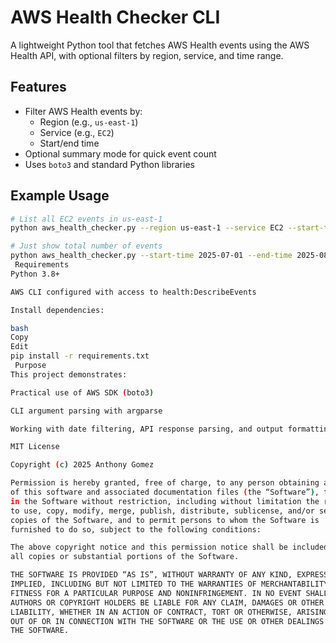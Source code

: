 #  AWS Health Checker CLI

A lightweight Python tool that fetches AWS Health events using the AWS Health API, with optional filters by region, service, and time range.

##  Features

- Filter AWS Health events by:
  - Region (e.g., `us-east-1`)
  - Service (e.g., `EC2`)
  - Start/end time
- Optional summary mode for quick event count
- Uses `boto3` and standard Python libraries

##  Example Usage

```bash
# List all EC2 events in us-east-1
python aws_health_checker.py --region us-east-1 --service EC2 --start-time 2025-07-01 --end-time 2025-08-01

# Just show total number of events
python aws_health_checker.py --start-time 2025-07-01 --end-time 2025-08-01 --summary
 Requirements
Python 3.8+

AWS CLI configured with access to health:DescribeEvents

Install dependencies:

bash
Copy
Edit
pip install -r requirements.txt
 Purpose
This project demonstrates:

Practical use of AWS SDK (boto3)

CLI argument parsing with argparse

Working with date filtering, API response parsing, and output formatting

MIT License

Copyright (c) 2025 Anthony Gomez

Permission is hereby granted, free of charge, to any person obtaining a copy
of this software and associated documentation files (the “Software”), to deal
in the Software without restriction, including without limitation the rights  
to use, copy, modify, merge, publish, distribute, sublicense, and/or sell      
copies of the Software, and to permit persons to whom the Software is         
furnished to do so, subject to the following conditions:                       

The above copyright notice and this permission notice shall be included in    
all copies or substantial portions of the Software.                           

THE SOFTWARE IS PROVIDED “AS IS”, WITHOUT WARRANTY OF ANY KIND, EXPRESS OR    
IMPLIED, INCLUDING BUT NOT LIMITED TO THE WARRANTIES OF MERCHANTABILITY,      
FITNESS FOR A PARTICULAR PURPOSE AND NONINFRINGEMENT. IN NO EVENT SHALL THE   
AUTHORS OR COPYRIGHT HOLDERS BE LIABLE FOR ANY CLAIM, DAMAGES OR OTHER        
LIABILITY, WHETHER IN AN ACTION OF CONTRACT, TORT OR OTHERWISE, ARISING FROM, 
OUT OF OR IN CONNECTION WITH THE SOFTWARE OR THE USE OR OTHER DEALINGS IN     
THE SOFTWARE.